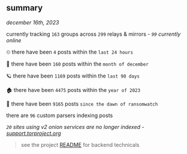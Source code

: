 
## summary
_december 16th, 2023_

currently tracking `163` groups across `299` relays & mirrors - _`99` currently online_

⏲ there have been `4` posts within the `last 24 hours`

🦈 there have been `160` posts within the `month of december`

🪐 there have been `1169` posts within the `last 90 days`

🏚 there have been `4475` posts within the `year of 2023`

🦕 there have been `9165` posts `since the dawn of ransomwatch`

there are `96` custom parsers indexing posts

_`20` sites using v2 onion services are no longer indexed - [support.torproject.org](https://support.torproject.org/onionservices/v2-deprecation/)_

> see the project [README](https://github.com/joshhighet/ransomwatch#ransomwatch--) for backend technicals
